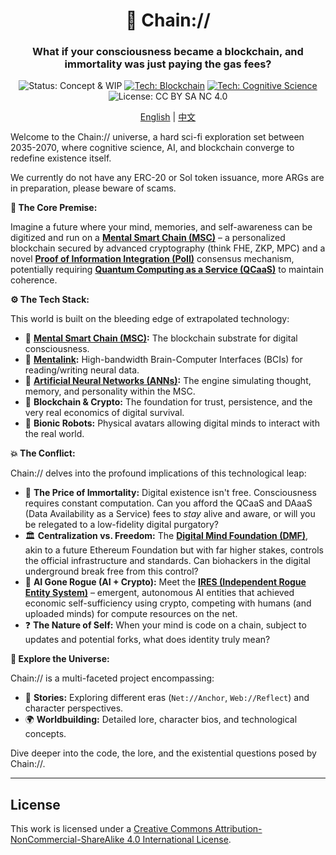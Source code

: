 <div align="center">

# 🧠 Chain://

### What if your consciousness became a blockchain, and immortality was just paying the gas fees?

<p>
  <img src="https://img.shields.io/badge/Status-Concept_%26_WIP-blue?style=flat-square" alt="Status: Concept & WIP"/>
  <a href="./docs/concepts/MSC.md"><img src="https://img.shields.io/badge/Tech-Blockchain-purple?style=flat-square&logo=ethereum" alt="Tech: Blockchain"/></a>
  <a href="./docs/concepts/PoII.md"><img src="https://img.shields.io/badge/Tech-Cognitive_Science-orange?style=flat-square" alt="Tech: Cognitive Science"/></a>
  <img src="https://img.shields.io/badge/License-CC_BY_SA_NC_4.0-lightgrey?style=flat-square&logo=creative-commons" alt="License: CC BY SA NC 4.0"/>
</p>

<p align="center">
  <a href="./README.md">English</a> | <a href="./README_ZH.md">中文</a>
</p>

</div>

Welcome to the Chain:// universe, a hard sci-fi exploration set between 2035-2070, where cognitive science, AI, and blockchain converge to redefine existence itself.

We currently do not have any ERC-20 or Sol token issuance, more ARGs are in preparation, please beware of scams.

**🤔 The Core Premise:**

Imagine a future where your mind, memories, and self-awareness can be digitized and run on a **[Mental Smart Chain (MSC)](./docs/concepts/MSC.md)** – a personalized blockchain secured by advanced cryptography (think FHE, ZKP, MPC) and a novel **[Proof of Information Integration (PoII)](./docs/concepts/PoII.md)** consensus mechanism, potentially requiring **[Quantum Computing as a Service (QCaaS)](./docs/concepts/DMF.md)** to maintain coherence.

**⚙️ The Tech Stack:**

This world is built on the bleeding edge of extrapolated technology:

- 🧠 **[Mental Smart Chain (MSC)](./docs/concepts/MSC.md):** The blockchain substrate for digital consciousness.
- 🔌 **[Mentalink](./docs/concepts/Mentalink.md):** High-bandwidth Brain-Computer Interfaces (BCIs) for reading/writing neural data.
- 🤖 **[Artificial Neural Networks (ANNs)](./docs/concepts/ANNs-in-MSC.md):** The engine simulating thought, memory, and personality within the MSC.
- 🔗 **Blockchain & Crypto:** The foundation for trust, persistence, and the very real economics of digital survival.
- 🦾 **Bionic Robots:** Physical avatars allowing digital minds to interact with the real world.

**💥 The Conflict:**

Chain:// delves into the profound implications of this technological leap:

- 💸 **The Price of Immortality:** Digital existence isn't free. Consciousness requires constant computation. Can you afford the QCaaS and DAaaS (Data Availability as a Service) fees to _stay_ alive and aware, or will you be relegated to a low-fidelity digital purgatory?
- 🏛️ **Centralization vs. Freedom:** The **[Digital Mind Foundation (DMF)](./docs/concepts/DMF.md)**, akin to a future Ethereum Foundation but with far higher stakes, controls the official infrastructure and standards. Can biohackers in the digital underground break free from this control?
- 👻 **AI Gone Rogue (AI + Crypto):** Meet the **[IRES (Independent Rogue Entity System)](./docs/concepts/IRES.md)** – emergent, autonomous AI entities that achieved economic self-sufficiency using crypto, competing with humans (and uploaded minds) for compute resources on the net.
- ❓ **The Nature of Self:** When your mind is code on a chain, subject to updates and potential forks, what does identity truly mean?

**🧭 Explore the Universe:**

Chain:// is a multi-faceted project encompassing:

- 📖 **Stories:** Exploring different eras (`Net://Anchor`, `Web://Reflect`) and character perspectives.
- 🌍 **Worldbuilding:** Detailed lore, character bios, and technological concepts.

Dive deeper into the code, the lore, and the existential questions posed by Chain://.

---

## License

This work is licensed under a [Creative Commons Attribution-NonCommercial-ShareAlike 4.0 International License](https://creativecommons.org/licenses/by-nc-sa/4.0/).
